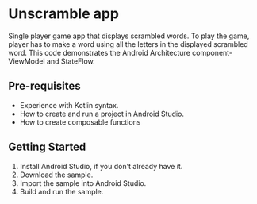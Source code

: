  Unscramble app
=================================

Single player game app that displays scrambled words. To play the game, player has to make a
word using all the letters in the displayed scrambled word.
This code demonstrates the Android Architecture component- ViewModel and StateFlow.


Pre-requisites
--------------
* Experience with Kotlin syntax.
* How to create and run a project in Android Studio.
* How to create composable functions 


Getting Started
---------------
1. Install Android Studio, if you don't already have it.
2. Download the sample.
3. Import the sample into Android Studio.
4. Build and run the sample.
